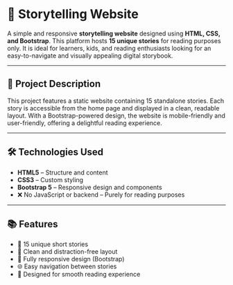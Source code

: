 # 📖 Storytelling Website

A simple and responsive **storytelling website** designed using **HTML, CSS, and Bootstrap**. This platform hosts **15 unique stories** for reading purposes only. It is ideal for learners, kids, and reading enthusiasts looking for an easy-to-navigate and visually appealing digital storybook.

---

## 🧾 Project Description

This project features a static website containing 15 standalone stories. Each story is accessible from the home page and displayed in a clean, readable layout. With a Bootstrap-powered design, the website is mobile-friendly and user-friendly, offering a delightful reading experience.

---

## 🛠️ Technologies Used

- **HTML5** – Structure and content
- **CSS3** – Custom styling
- **Bootstrap 5** – Responsive design and components
- ❌ No JavaScript or backend – Purely for reading purposes

---
## 📚 Features

- 📝 15 unique short stories  
- 🎨 Clean and distraction-free layout  
- 📱 Fully responsive design (Bootstrap)  
- 🌐 Easy navigation between stories  
- 🔖 Designed for smooth reading experience  
